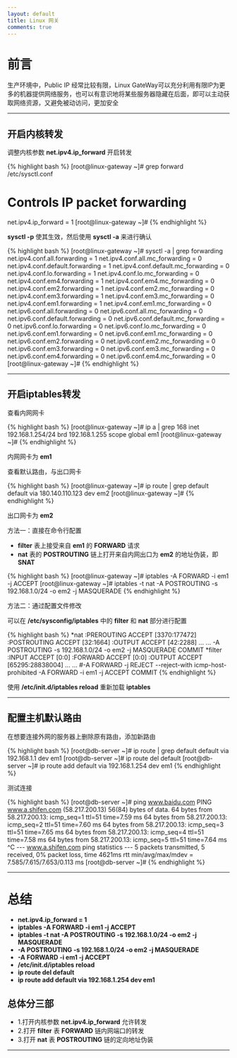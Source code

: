 ```yaml
---
layout: default
title: Linux 网关 
comments: true
---
```


前言
=

生产环境中，Public IP 经常比较有限，Linux GateWay可以充分利用有限IP为更多的机器提供网络服务，也可以有意识地将某些服务器隐藏在后面，即可以主动获取网络资源，又避免被动访问，更加安全

---

开启内核转发
-

调整内核参数 **net.ipv4.ip_forward** 开启转发

{% highlight bash %}
[root@linux-gateway ~]# grep  forward  /etc/sysctl.conf 
# Controls IP packet forwarding
net.ipv4.ip_forward = 1
[root@linux-gateway ~]# 
{% endhighlight %}

**sysctl -p** 使其生效，然后使用 **sysctl -a** 来进行确认

{% highlight bash %}
[root@linux-gateway ~]# sysctl  -a | grep  forwarding
net.ipv4.conf.all.forwarding = 1
net.ipv4.conf.all.mc_forwarding = 0
net.ipv4.conf.default.forwarding = 1
net.ipv4.conf.default.mc_forwarding = 0
net.ipv4.conf.lo.forwarding = 1
net.ipv4.conf.lo.mc_forwarding = 0
net.ipv4.conf.em4.forwarding = 1
net.ipv4.conf.em4.mc_forwarding = 0
net.ipv4.conf.em2.forwarding = 1
net.ipv4.conf.em2.mc_forwarding = 0
net.ipv4.conf.em3.forwarding = 1
net.ipv4.conf.em3.mc_forwarding = 0
net.ipv4.conf.em1.forwarding = 1
net.ipv4.conf.em1.mc_forwarding = 0
net.ipv6.conf.all.forwarding = 0
net.ipv6.conf.all.mc_forwarding = 0
net.ipv6.conf.default.forwarding = 0
net.ipv6.conf.default.mc_forwarding = 0
net.ipv6.conf.lo.forwarding = 0
net.ipv6.conf.lo.mc_forwarding = 0
net.ipv6.conf.em1.forwarding = 0
net.ipv6.conf.em1.mc_forwarding = 0
net.ipv6.conf.em2.forwarding = 0
net.ipv6.conf.em2.mc_forwarding = 0
net.ipv6.conf.em3.forwarding = 0
net.ipv6.conf.em3.mc_forwarding = 0
net.ipv6.conf.em4.forwarding = 0
net.ipv6.conf.em4.mc_forwarding = 0
[root@linux-gateway ~]# 
{% endhighlight %}


---

开启iptables转发
-

查看内网网卡

{% highlight bash %}
[root@linux-gateway ~]# ip a | grep 168
    inet 192.168.1.254/24 brd 192.168.1.255 scope global em1
[root@linux-gateway ~]# 
{% endhighlight %}

内网网卡为 **em1**

查看默认路由，与出口网卡

{% highlight bash %}
[root@linux-gateway ~]# ip route | grep default 
default via 180.140.110.123 dev em2 
[root@linux-gateway ~]# 
{% endhighlight %}

出口网卡为 **em2**

方法一：直接在命令行配置 

* **filter** 表上接受来自 **em1** 的 **FORWARD** 请求
* **nat** 表的 **POSTROUTING** 链上打开来自内网出口为 **em2** 的地址伪装，即 **SNAT** 

{% highlight bash %}
[root@linux-gateway ~]# iptables -A FORWARD -i em1 -j ACCEPT
[root@linux-gateway ~]# iptables -t nat -A POSTROUTING -s 192.168.1.0/24 -o em2 -j MASQUERADE 
{% endhighlight %}

方法二：通过配置文件修改

可以在 **/etc/sysconfig/iptables** 中的 **filter** 和 **nat** 部分进行配置


{% highlight bash %}
*nat
:PREROUTING ACCEPT [3370:177472]
:POSTROUTING ACCEPT [32:1664]
:OUTPUT ACCEPT [42:2288]
...
...
-A POSTROUTING -s 192.168.1.0/24 -o em2 -j MASQUERADE 
COMMIT
*filter
:INPUT ACCEPT [0:0]
:FORWARD ACCEPT [0:0]
:OUTPUT ACCEPT [65295:28838004]
...
...
#-A FORWARD -j REJECT --reject-with icmp-host-prohibited 
-A FORWARD -i em1 -j ACCEPT 
COMMIT
{% endhighlight %}

使用 **/etc/init.d/iptables  reload** 重新加载 **iptables**

---

配置主机默认路由
-

在想要连接外网的服务器上删除原有路由，添加新路由

{% highlight bash %}
[root@db-server ~]# ip route | grep default
default via 192.168.1.1 dev em1 
[root@db-server ~]# ip route del default 
[root@db-server ~]# ip route add default via 192.168.1.254 dev em1
{% endhighlight %}

测试连接

{% highlight bash %}
[root@db-server ~]# ping www.baidu.com
PING www.a.shifen.com (58.217.200.13) 56(84) bytes of data.
64 bytes from 58.217.200.13: icmp_seq=1 ttl=51 time=7.59 ms
64 bytes from 58.217.200.13: icmp_seq=2 ttl=51 time=7.60 ms
64 bytes from 58.217.200.13: icmp_seq=3 ttl=51 time=7.65 ms
64 bytes from 58.217.200.13: icmp_seq=4 ttl=51 time=7.58 ms
64 bytes from 58.217.200.13: icmp_seq=5 ttl=51 time=7.64 ms
^C
--- www.a.shifen.com ping statistics ---
5 packets transmitted, 5 received, 0% packet loss, time 4621ms
rtt min/avg/max/mdev = 7.585/7.615/7.653/0.113 ms
[root@db-server ~]# 
{% endhighlight %}

---

总结
=

* **net.ipv4.ip_forward = 1**
*  **iptables -A FORWARD -i em1 -j ACCEPT**
*  **iptables -t nat -A POSTROUTING -s 192.168.1.0/24 -o em2 -j MASQUERADE**
*  **-A POSTROUTING -s 192.168.1.0/24 -o em2 -j MASQUERADE**
*  **-A FORWARD -i em1 -j ACCEPT**
*  **/etc/init.d/iptables  reload**
* **ip route del default**
* **ip route add default via 192.168.1.254 dev em1**


总体分三部
-

* 1.打开内核参数 **net.ipv4.ip_forward** 允许转发
* 2.打开 **filter** 表 **FORWARD** 链内网端口的转发
* 3.打开 **nat** 表 **POSTROUTING** 链的定向地址伪装

---
